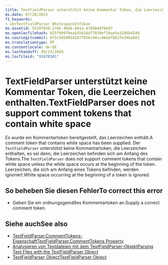 ```yaml
---
title: TextFieldParser unterstützt keine Kommentar Token, die Leerzeichen enthalten.
ms.date: 07/20/2015
f1_keywords:
- vbrTextFieldParser_WhitespaceInToken
ms.assetid: 55107656-270e-4bbb-841a-478904df8e07
ms.openlocfilehash: 825f999f8eab3563dd77039ef19ae5e329bb4240
ms.sourcegitcommit: bf5c5850654187705bc94cc40ebfb62fe346ab02
ms.translationtype: MT
ms.contentlocale: de-DE
ms.lasthandoff: 09/23/2020
ms.locfileid: "91078501"
---
```

# <a name="textfieldparser-does-not-support-comment-tokens-that-contain-white-space"></a><span data-ttu-id="d5c66-102">TextFieldParser unterstützt keine Kommentar Token, die Leerzeichen enthalten.</span><span class="sxs-lookup"><span data-stu-id="d5c66-102">TextFieldParser does not support comment tokens that contain white space</span></span>

<span data-ttu-id="d5c66-103">Es wurde ein Kommentartoken bereitgestellt, das Leerzeichen enthält.</span><span class="sxs-lookup"><span data-stu-id="d5c66-103">A comment token that contains white space has been supplied.</span></span> <span data-ttu-id="d5c66-104">Der `TextFieldParser` unterstützt keine Kommentartoken, die Leerzeichen enthalten, es sei denn, die Leerzeichen befinden sich am Anfang des Tokens.</span><span class="sxs-lookup"><span data-stu-id="d5c66-104">The `TextFieldParser` does not support comment tokens that contain white space unless the white space occurs at the beginning of the token.</span></span> <span data-ttu-id="d5c66-105">Leerzeichen, die sich am Anfang eines Tokens befinden, werden ignoriert.</span><span class="sxs-lookup"><span data-stu-id="d5c66-105">White space occurring at the beginning of a token is ignored.</span></span>  
  
## <a name="to-correct-this-error"></a><span data-ttu-id="d5c66-106">So beheben Sie diesen Fehler</span><span class="sxs-lookup"><span data-stu-id="d5c66-106">To correct this error</span></span>  
  
- <span data-ttu-id="d5c66-107">Geben Sie ein ordnungsgemäßes Kommentartoken an.</span><span class="sxs-lookup"><span data-stu-id="d5c66-107">Supply a correct comment token.</span></span>  
  
## <a name="see-also"></a><span data-ttu-id="d5c66-108">Siehe auch</span><span class="sxs-lookup"><span data-stu-id="d5c66-108">See also</span></span>

- [<span data-ttu-id="d5c66-109">TextFieldParser.CommentTokens-Eigenschaft</span><span class="sxs-lookup"><span data-stu-id="d5c66-109">TextFieldParser.CommentTokens Property</span></span>](xref:Microsoft.VisualBasic.FileIO.TextFieldParser.CommentTokens%2A)
- [<span data-ttu-id="d5c66-110">Analysieren von Textdateien mit dem TextFieldParser-Objekt</span><span class="sxs-lookup"><span data-stu-id="d5c66-110">Parsing Text Files with the TextFieldParser Object</span></span>](../developing-apps/programming/drives-directories-files/parsing-text-files-with-the-textfieldparser-object.md)
- [<span data-ttu-id="d5c66-111">TextFieldParser Object</span><span class="sxs-lookup"><span data-stu-id="d5c66-111">TextFieldParser Object</span></span>](../language-reference/objects/textfieldparser-object.md)
